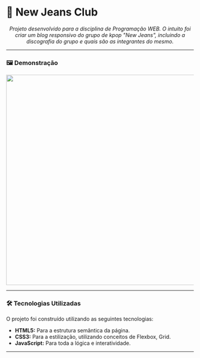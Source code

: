 #  🐇 New Jeans Club

<p align="center">
  <i>Projeto desenvolvido para a disciplina de Programação WEB. O intuito foi criar um blog responsivo do grupo de kpop "New Jeans", incluindo a discografia do grupo e quais são as integrantes do mesmo.</i>
</p>

---

### 🖼️ Demonstração

<p align="center"> 

  
  <img width="1599" height="564" alt="New Jeans Club" src="https://github.com/user-attachments/assets/77db9d7e-3a82-4169-9a0a-878658fd8011" />
</p>

---

### 🛠️ Tecnologias Utilizadas

O projeto foi construído utilizando as seguintes tecnologias:

- **HTML5:** Para a estrutura semântica da página.
- **CSS3:** Para a estilização, utilizando conceitos de Flexbox, Grid.
- **JavaScript:** Para toda a lógica e interatividade.

---
